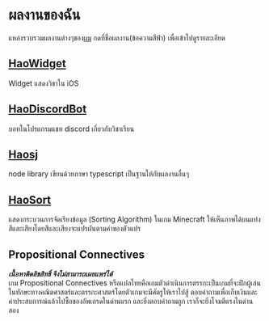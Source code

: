 # ผลงานของฉัน
แหล่งรวบรวมผลงานต่างๆของ[ผม](https://github.com/karnhao) กดที่ชื่อผลงาน(ข้อความสีฟ้า) เพื่อเข้าไปดูรายละเอียด

## [HaoWidget](https://github.com/karnhao/HaoWidget)
Widget แสดงวิชาใน iOS

## [HaoDiscordBot](https://github.com/karnhao/HaoDiscordBot)
บอทในโปรแกรมแชท discord เกี่ยวกับวิชาเรียน

## [Haosj](https://github.com/karnhao/haosj)
node library เขียนด้วยภาษา typescript เป็นฐานให้กับผลงานอื่นๆ

## [HaoSort](https://dev.bukkit.org/projects/haosort)
แสดงกระบวนการจัดเรียงข้อมูล (Sorting Algorithm) ในเกม Minecraft ให้เห็นภาพได้บนแท่งสีและเสียงโดยสีและเสียงจะแปรผันตามค่าของตัวแปร

## Propositional Connectives
***เนื้อหาติดลิขสิทธิ์ จึงไม่สามารถเผยแพร่ได้***<br/>
เกม Propositional Connectives หรือแปลไทยคือเกมตัวดำเนินการตรรกะเป็นเกมที่จะฝึกผู้เล่นในทักษะทางคณิตศาสตร์และตรรกะศาสตร์โดยตัวเกมจะมีศัตรูให้เราไปสู้ ตอบคำถามเพื่อเก็บเงินและค่าประสบการณ์แล้วไปซื้อของอัพเกรดในด่านแรก และยิ่งตอบคำถามถูก เราก็จะยิ่งโจมตีแรงในด่านสอง
